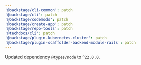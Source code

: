 ```yaml
---
'@backstage/cli-common': patch
'@backstage/cli': patch
'@backstage/codemods': patch
'@backstage/create-app': patch
'@backstage/repo-tools': patch
'@techdocs/cli': patch
'@backstage/plugin-kubernetes-cluster': patch
'@backstage/plugin-scaffolder-backend-module-rails': patch
---
```


Updated dependency `@types/node` to `^22.0.0`.
